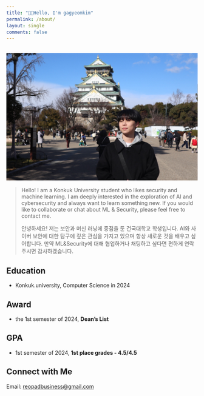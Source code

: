 ```yaml
---
title: "👋🏻Hello, I'm gagyeomkim"
permalink: /about/
layout: single
comments: false
---
```


<br>

<img src="../images/about/profile.jpg" alt="profile" style="zoom: 50%;" />

> Hello! I am a Konkuk University student who likes security and machine learning. I am deeply interested in the exploration of AI and cybersecurity and always want to learn something new. If you would like to collaborate or chat about ML & Security, please feel free to contact me.
>
> 안녕하세요! 저는 보안과 머신 러닝에 중점을 둔 건국대학교 학생입니다. AI와 사이버 보안에 대한 탐구에 깊은 관심을 가지고 있으며 항상 새로운 것을 배우고 싶어합니다. 만약 ML&Security에 대해 협업하거나 채팅하고 싶다면 편하게 연락 주시면 감사하겠습니다.



## **Education**

- Konkuk.university, Computer Science in 2024

## **Award**

- the 1st semester of 2024, **Dean’s List**

## **GPA**

- 1st semester of 2024, **1st place grades - 4.5/4.5**

## Connect with Me

Email: reopadbusiness@gmail.com
